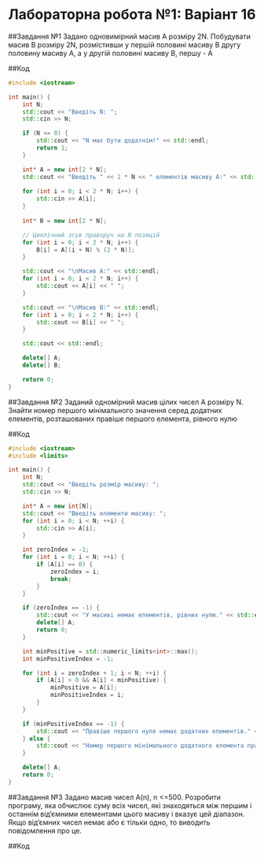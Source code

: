 # Лабораторна робота №1: Варіант 16

##Завдання №1
Задано одновимірний масив А розміру 2N.
Побудувати масив В розміру 2N, розмістивши у першій половині масиву В другу половину
масиву А, а у другій половині масиву В, першу - А

##Код
```cpp
#include <iostream>

int main() {
    int N;
    std::cout << "Введіть N: ";
    std::cin >> N;

    if (N <= 0) {
        std::cout << "N має бути додатнім!" << std::endl;
        return 1;
    }

    int* A = new int[2 * N];
    std::cout << "Введіть " << 2 * N << " елементів масиву A:" << std::endl;
    
    for (int i = 0; i < 2 * N; i++) {
        std::cin >> A[i];
    }
    
    int* B = new int[2 * N];

    // Циклічний зсув праворуч на N позицій
    for (int i = 0; i < 2 * N; i++) {
        B[i] = A[(i + N) % (2 * N)];
    }

    std::cout << "\nМасив A:" << std::endl;
    for (int i = 0; i < 2 * N; i++) {
        std::cout << A[i] << " ";
    }

    std::cout << "\nМасив B:" << std::endl;
    for (int i = 0; i < 2 * N; i++) {
        std::cout << B[i] << " ";
    }

    std::cout << std::endl;

    delete[] A;
    delete[] B;

    return 0;
}
```
##Завдання №2
Заданий одномірний масив цілих чисел А розміру N.
Знайти номер першого мінімального значення серед додатних елементів, 
розташованих правіше першого елемента, рівного нулю

##Код
```cpp
#include <iostream>
#include <limits>

int main() {
    int N;
    std::cout << "Введіть розмір масиву: ";
    std::cin >> N;

    int* A = new int[N];
    std::cout << "Введіть елементи масиву: ";
    for (int i = 0; i < N; ++i) {
        std::cin >> A[i];
    }

    int zeroIndex = -1;
    for (int i = 0; i < N; ++i) {
        if (A[i] == 0) {
            zeroIndex = i;
            break;
        }
    }

    if (zeroIndex == -1) {
        std::cout << "У масиві немає елементів, рівних нулю." << std::endl;
        delete[] A;
        return 0;
    }

    int minPositive = std::numeric_limits<int>::max();
    int minPositiveIndex = -1;

    for (int i = zeroIndex + 1; i < N; ++i) {
        if (A[i] > 0 && A[i] < minPositive) {
            minPositive = A[i];
            minPositiveIndex = i;
        }
    }

    if (minPositiveIndex == -1) {
        std::cout << "Правіше першого нуля немає додатних елементів." << std::endl;
    } else {
        std::cout << "Номер першого мінімального додатного елемента правіше першого нуля: " << minPositiveIndex << std::endl;
    }

    delete[] A;
    return 0;
}
```
##Завдання №3
Задано масив чисел 
A(n), n <=500. Розробити програму, яка обчислює суму всіх чисел, які знаходяться між першим і 
останнім від’ємними елементами цього масиву і вказує цей діапазон. Якщо від’ємних чисел 
немає або є тільки одно, то виводить повідомлення про це.

##Код
```cpp

```
